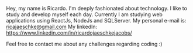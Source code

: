 Hey, my name is Ricardo. I'm deeply fashionated about technology.
I like to study and develop myself each day.
Currently I am studying web applications using ReactJs, NodeJs and SQLServer.
My personal e-mail is: ricajaeschke@gmail.com
My linkedIn: https://www.linkedin.com/in/ricardojaeschkejacobs/

Feel free to contact me about any challenges regarding coding :)

